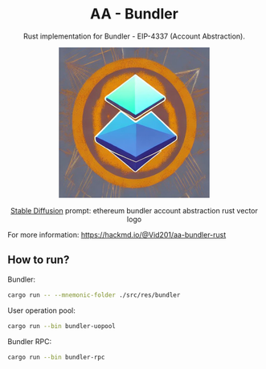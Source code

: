# <h1 align="center"> AA - Bundler </h1>

<p align="center">Rust implementation for Bundler - EIP-4337 (Account Abstraction).</p>

<p align="center">
    <img src="./docs/images/logo.jpeg" width="300" height="300">
</p>

<p align="center"><a href="https://huggingface.co/spaces/stabilityai/stable-diffusion">Stable Diffusion</a> prompt: ethereum bundler account abstraction rust vector logo<p>

For more information: https://hackmd.io/@Vid201/aa-bundler-rust

## How to run?

Bundler: 

```bash
cargo run -- --mnemonic-folder ./src/res/bundler
```

User operation pool:

```bash
cargo run --bin bundler-uopool
```

Bundler RPC: 

```bash
cargo run --bin bundler-rpc
```